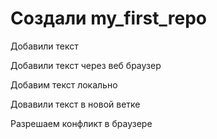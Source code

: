 ﻿# Создали my_first_repo

Добавили текст

Добавили текст через веб браузер

Добавим текст локально

Довавили текст в новой ветке

Разрешаем конфликт в браузере 
